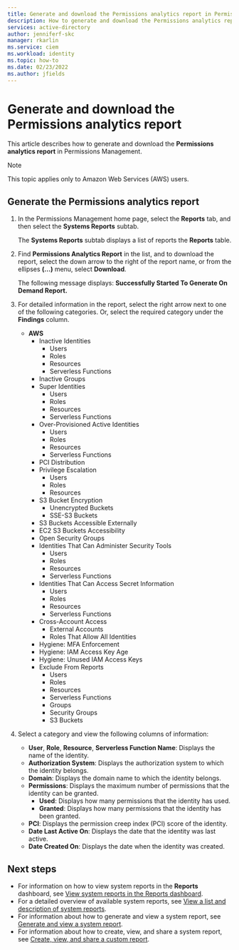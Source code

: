 ```yaml
---
title: Generate and download the Permissions analytics report in Permissions Management
description: How to generate and download the Permissions analytics report in Permissions Management.
services: active-directory
author: jenniferf-skc
manager: rkarlin
ms.service: ciem
ms.workload: identity
ms.topic: how-to
ms.date: 02/23/2022
ms.author: jfields
---
```


# Generate and download the Permissions analytics report

This article describes how to generate and download the **Permissions analytics report** in Permissions Management.

> [!NOTE]
> This topic applies only to Amazon Web Services (AWS) users.

## Generate the Permissions analytics report

1. In the Permissions Management home page, select the **Reports** tab, and then select the **Systems Reports** subtab.

    The **Systems Reports** subtab displays a list of reports the **Reports** table.
1. Find **Permissions Analytics Report** in the list, and to download the report, select the down arrow to the right of the report name, or from the ellipses **(...)** menu, select **Download**.

    The following message displays: **Successfully Started To Generate On Demand Report.**

1. For detailed information in the report, select the right arrow next to one of the following categories. Or, select the required category under the **Findings** column.

    - **AWS**
        - Inactive Identities
            - Users
            - Roles
            - Resources
            - Serverless Functions
        - Inactive Groups
        - Super Identities
            - Users
            - Roles
            - Resources
            - Serverless Functions
        - Over-Provisioned Active Identities
            - Users
            - Roles
            - Resources
            - Serverless Functions
        - PCI Distribution
        - Privilege Escalation
            - Users
            - Roles
            - Resources
        - S3 Bucket Encryption
            - Unencrypted Buckets
            - SSE-S3 Buckets
        - S3 Buckets Accessible Externally
        - EC2 S3 Buckets Accessibility
        - Open Security Groups
        - Identities That Can Administer Security Tools
            - Users
            - Roles
            - Resources
            - Serverless Functions
        - Identities That Can Access Secret Information
            - Users
            - Roles
            - Resources
            - Serverless Functions
        - Cross-Account Access
            - External Accounts
            - Roles That Allow All Identities
        - Hygiene: MFA Enforcement
        - Hygiene: IAM Access Key Age
        - Hygiene: Unused IAM Access Keys
        - Exclude From Reports
            - Users
            - Roles
            - Resources
            - Serverless Functions
            - Groups
            - Security Groups
            - S3 Buckets


1. Select a category and view the following columns of information:

    - **User**, **Role**, **Resource**, **Serverless Function Name**: Displays the name of the identity.
    - **Authorization System**: Displays the authorization system to which the identity belongs.
    - **Domain**: Displays the domain name to which the identity belongs.
    - **Permissions**: Displays the maximum number of permissions that the identity can be granted.
        - **Used**: Displays how many permissions that the identity has used.
        - **Granted**: Displays how many permissions that the identity has been granted.
    - **PCI**: Displays the permission creep index (PCI) score of the identity.
    - **Date Last Active On**: Displays the date that the identity was last active.
    - **Date Created On**: Displays the date when the identity was created.



<!---## Add and remove tags in the Permissions analytics report

1. Select **Tags**.
1. Select one of the categories from the **Permissions Analytics Report**.
1. Select the identity name to which you want to add a tag. Then, select the checkbox at the top to select all identities.
1. Select **Add Tag**.
1. In the **Tag** column:
    - To select from the available options from the list, select **Select a Tag**.
    - To search for a tag, enter the tag name.
    - To create a new custom tag, select  **New Custom Tag**.
    - To create a new tag, enter a name for the tag and select **Create**.
    - To remove a tag, select **Delete**.

1. In the **Value (optional)** box, enter a value, if necessary.
1. Select **Save**.--->

## Next steps

- For information on how to view system reports in the **Reports** dashboard, see [View system reports in the Reports dashboard](product-reports.md).
- For a detailed overview of available system reports, see [View a list and description of system reports](all-reports.md).
- For information about how to generate and view a system report, see [Generate and view a system report](report-view-system-report.md).
- For information about how to create, view, and share a system report, see [Create, view, and share a custom report](report-view-system-report.md).
